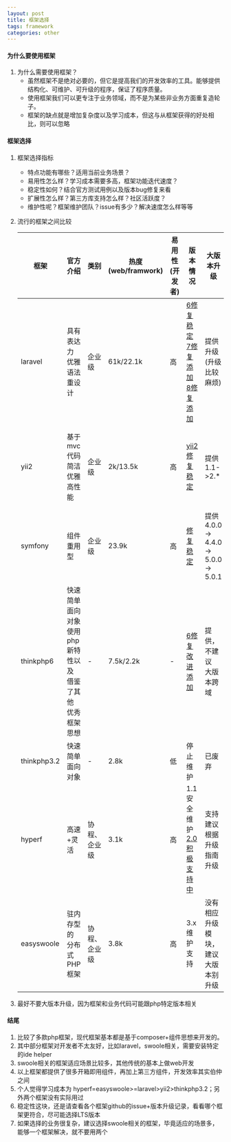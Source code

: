 ```yaml
---
layout: post
title: 框架选择
tags: framework
categories: other
---
```

> 

#### 为什么要使用框架
1. 为什么需要使用框架？
    - 虽然框架不是绝对必要的，但它是提高我们的开发效率的工具。能够提供结构化、可维护、可升级的程序，保证了程序质量。
    - 使用框架我们可以更专注于业务领域，而不是为某些非业务方面重复造轮子。
    - 框架的缺点就是增加复杂度以及学习成本，但这与从框架获得的好处相比，则可以忽略
#### 框架选择
1. 框架选择指标
    - 特点功能有哪些？适用当前业务场景？
    - 易用性怎么样？学习成本需要多高，框架功能迭代速度？
    - 稳定性如何？结合官方测试用例以及版本bug修复来看
    - 扩展性怎么样？第三方库支持怎么样？社区活跃度？
    - 维护性呢？框架维护团队？issue有多少？解决速度怎么样等等
1. 流行的框架之间比较

	| 框架 | 官方介绍 | 类别 | 热度<br>(web/framwork) | 易用性<br>(开发者) | 版本情况 |大版本升级 | 备注 |
	| --  | --   | --   | --  | --     | --      | --   | -- |
	| laravel | 具有表达力<br>优雅语法<br>重设计 | 企业级 | 61k/22.1k | 高 | <a href="6修复稳定" target="_blank">6修复稳定</a><br><a href="https://github.com/laravel/framework/blob/8.x/CHANGELOG-7.x.md">7修复添加</a><br><a href="https://github.com/laravel/framework/blob/8.x/CHANGELOG-8.x.md" target="_blank">8修复添加</a> | 提供升级<br>(升级比较麻烦)| 从7,8版本中的<br>changelog可见，<br>laravel几乎每个<br>小版本都会<br>新增功能 |
	| yii2 | 基于mvc<br>代码简洁优雅<br>高性能| 企业级 | 2k/13.5k | 高 | <a href="https://github.com/yiisoft/yii2/blob/2.0.32/framework/CHANGELOG.md" target="_blank">yii2修复稳定</a> |提供1.1->2.*| 从changelog可见，<br>yii2以及进入<br>维护阶段，<br>没有新功能增加|
	| symfony | 组件重用型 | 企业级 | 23.9k | 高 | <a href="https://github.com/symfony/symfony/blob/master/CHANGELOG-5.1.md" target="_blank">修复稳定</a> |提供4.0.0-><br>4.4.0-><br>5.0.0-><br>5.0.1| 基于可重用组件，<br>laravel和yii都是<br>借鉴symfony，<br>商业也成熟|
	| thinkphp6 | 快速简单面向<br>对象使用php<br>新特性以及<br>借鉴了其他<br>优秀框架思想 | - | 7.5k/2.2k | - | <a href="https://github.com/top-think/framework/releases" target="_blank">6修复改进添加</a> | 提供，不建议<br>大版本跨域 | 没接触过，<br>借用网友的话<br>“实现了laravel的本地化” |
	| thinkphp3.2 | 快速简单<br>面向对象 | - | 2.8k | 低 | 停止维护 | 已废弃 | 很适合小项目<br>快速开发 | 
	| hyperf | 高速+灵活 | 协程、企业级| 3.1k| 高 | 1.1 安全维护<br><a href="https://hyperf.wiki/2.0/#/zh-cn/changelog" target="_blank">2.0积极支持中</a> |支持建议根据<br>升级指南升级| 为 PHP 微服务铺路的框架，<br>web服务，网关服务，<br>分布式中间件，<br>微服务架构，物联网等|
	| easyswoole|驻内存型的<br>分布式PHP框架|协程、企业级|3.8k| 高 | 3.x维护支持 | 没有相应升级模块，<br>建议大版本别升级 | 同hyperf类似 | 


3. 最好不要大版本升级，因为框架和业务代码可能跟php特定版本相关

#### 结尾
1. 比较了多款php框架，现代框架基本都是基于composer+组件思想来开发的。
2. 其中部分框架对开发者不太友好，比如laravel，swoole相关，需要安装特定的ide helper
3. swoole相关的框架适应场景比较多，其他传统的基本上做web开发
4. 以上框架都提供了很多开箱即用组件，再加上第三方组件，开发效率其实伯仲之间
5. 个人觉得学习成本为 hyperf=easyswoole>=laravel>yii2>thinkphp3.2；另外两个框架没有实际用过
6. 稳定性这块，还是请查看各个框架github的issue+版本升级记录，看看哪个框架更符合，尽可能选择LTS版本
7. 如果选择的业务很复杂，建议选择swoole相关的框架，毕竟适应的场景多，能够一个框架解决，就不要用两个